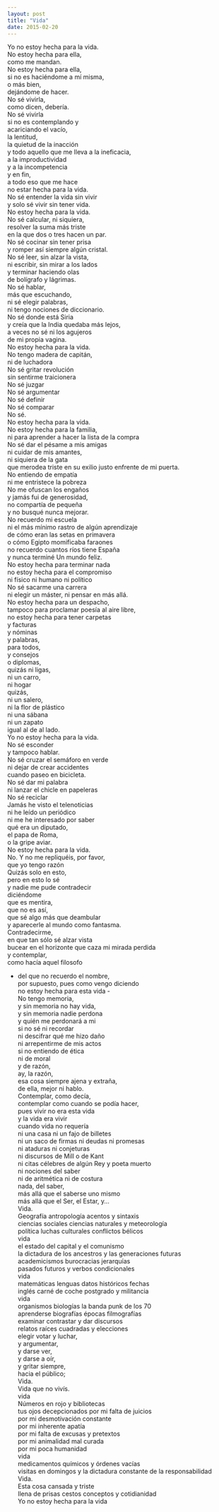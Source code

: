 ```yaml
---
layout: post
title: "Vida"
date: 2015-02-20
---
```


Yo no estoy hecha para la vida.  
No estoy hecha para ella,  
como me mandan.  
No estoy hecha para ella,  
si no es haciéndome a mí misma,  
o más bien,  
dejándome de hacer.  
No sé vivirla,  
como dicen, debería.  
No sé vivirla  
si no es contemplando y  
acariciando el vacío,  
la lentitud,  
la quietud de la inacción  
y todo aquello que me lleva a la ineficacia,  
a la improductividad  
y a la incompetencia  
y en fin,  
a todo eso que me hace  
no estar hecha para la vida.  
No sé entender la vida sin vivir  
y solo sé vivir sin tener vida.  
No estoy hecha para la vida.  
No sé calcular, ni siquiera,  
resolver la suma más triste  
en la que dos o tres hacen un par.  
No sé cocinar sin tener prisa  
y romper así siempre algún cristal.  
No sé leer, sin alzar la vista,  
ni escribir, sin mirar a los lados  
y terminar haciendo olas  
de bolígrafo y lágrimas.  
No sé hablar,  
más que escuchando,  
ni sé elegir palabras,  
ni tengo nociones de diccionario.  
No sé donde está Siria  
y creía que la India quedaba más lejos,  
a veces no sé ni los agujeros  
de mi propia vagina.  
No estoy hecha para la vida.  
No tengo madera de capitán,  
ni de luchadora  
No sé gritar revolución  
sin sentirme traicionera  
No sé juzgar  
No sé argumentar  
No sé definir  
No sé comparar  
No sé.  
No estoy hecha para la vida.  
No estoy hecha para la familia,  
ni para aprender a hacer la lista de la compra  
No sé dar el pésame a mis amigas  
ni cuidar de mis amantes,  
ni siquiera de la gata  
que merodea triste en su exilio
justo enfrente de mi puerta.  
No entiendo de empatía  
ni me entristece la pobreza  
No me ofuscan los engaños  
y jamás fui de generosidad,  
no compartía de pequeña  
y no busqué nunca mejorar.  
No recuerdo mi escuela  
ni el más mínimo rastro de algún aprendizaje  
de cómo eran las setas en primavera  
o cómo Egipto momificaba faraones  
no recuerdo cuantos ríos tiene España  
y nunca terminé Un mundo feliz.  
No estoy hecha para terminar nada  
no estoy hecha para el compromiso  
ni físico ni humano ni político  
No sé sacarme una carrera  
ni elegir un máster, ni pensar en más allá.  
No estoy hecha para un despacho,  
tampoco para proclamar poesía al aire libre,  
no estoy hecha para tener carpetas  
y facturas  
y nóminas  
y palabras,  
para todos,  
y consejos  
o diplomas,  
quizás ni ligas,  
ni un carro,  
ni hogar  
quizás,  
ni un salero,  
ni la flor de plástico  
ni una sábana  
ni un zapato  
igual al de al lado.  
Yo no estoy hecha para la vida.  
No sé esconder  
y tampoco hablar.  
No sé cruzar el semáforo en verde  
ni dejar de crear accidentes  
cuando paseo en bicicleta.  
No sé dar mi palabra  
ni lanzar el chicle en papeleras  
No sé reciclar  
Jamás he visto el telenoticias  
ni he leído un periódico  
ni me he interesado por saber  
qué era un diputado,  
el papa de Roma,  
o la gripe aviar.  
No estoy hecha para la vida.  
No. Y no me repliquéis, por favor,  
que yo tengo razón  
Quizás solo en esto,  
pero en esto lo sé  
y nadie me pude contradecir  
diciéndome  
que es mentira,  
que no es así,  
que sé algo más que deambular  
y aparecerle al mundo como fantasma.  
Contradecirme,  
en que tan sólo sé alzar vista  
bucear en el horizonte que caza mi mirada perdida  
y contemplar,  
como hacía aquel filosofo  
- del que no recuerdo el nombre,  
por supuesto, pues como vengo diciendo  
no estoy hecha para esta vida -  
No tengo memoria,  
y sin memoria no hay vida,  
y sin memoria nadie perdona  
y quién me perdonará a mi  
si no sé ni recordar  
ni descifrar qué me hizo daño  
ni arrepentirme de mis actos  
si no entiendo de ética  
ni de moral  
y de razón,  
ay, la razón,  
esa cosa siempre ajena y extraña,  
de ella, mejor ni hablo.  
Contemplar, como decía,  
contemplar como cuando se podía hacer,  
pues vivir no era esta vida  
y la vida era vivir  
cuando vida no requería  
ni una casa ni un fajo de billetes  
ni un saco de firmas ni deudas ni promesas  
ni ataduras ni conjeturas  
ni discursos de Mill o de Kant  
ni citas célebres de algún Rey y poeta muerto  
ni nociones del saber  
ni de aritmética ni de costura  
nada, del saber,  
más allá que el saberse uno mismo  
más allá que el Ser, el Estar, y…  
Vida.  
Geografía antropología acentos y sintaxis  
ciencias sociales ciencias naturales y meteorología  
política luchas culturales conflictos bélicos  
vida  
el estado del capital y el comunismo  
la dictadura de los ancestros y las generaciones futuras  
academicismos burocracias jerarquías  
pasados futuros y verbos condicionales  
vida  
matemáticas lenguas datos históricos fechas  
inglés carné de coche postgrado y militancia  
vida  
organismos biologías la banda punk de los 70  
aprenderse biografías épocas filmografías  
examinar contrastar y dar discursos  
relatos raíces cuadradas y elecciones  
elegir votar y luchar,  
y argumentar,  
y darse ver,  
y darse a oír,  
y gritar siempre,  
hacia el público;  
Vida.  
Vida que no vivís.  
vida  
Números en rojo y bibliotecas  
tus ojos decepcionados por mi falta de juicios  
por mi desmotivación constante  
por mi inherente apatía  
por mi falta de excusas y pretextos  
por mi animalidad mal curada  
por mi poca humanidad  
vida  
medicamentos químicos y órdenes vacías  
visitas en domingos y la dictadura constante de la responsabilidad  
Vida.  
Esta cosa cansada y triste  
llena de prisas cestos conceptos y cotidianidad  
Yo no estoy hecha para la vida